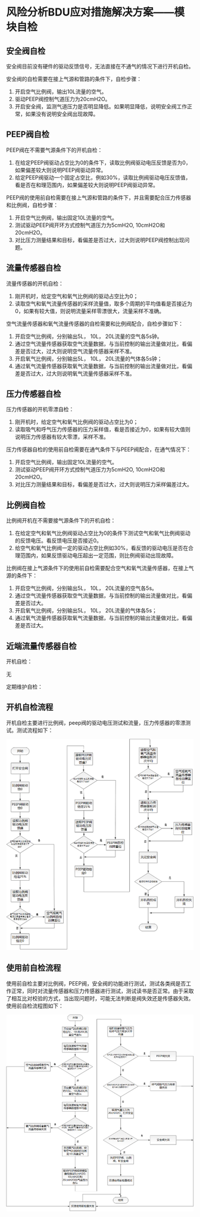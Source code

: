 # 风险分析BDU应对措施解决方案——模块自检

## 安全阀自检

安全阀目前没有硬件的驱动反馈信号，无法直接在不通气的情况下进行开机自检。

安全阀的自检需要在接上气源和管路的条件下，自检步骤：

1. 开启空气比例阀，输出10L流量的空气。
2. 驱动PEEP阀控制气道压力为20cmH2O。
3. 开启安全阀，监测气道压力是否明显降低。如果明显降低，说明安全阀工作正常，如果没有说明安全阀出现故障。

## PEEP阀自检

PEEP阀在不需要气源条件下的开机自检：

1. 在给定PEEP阀驱动占空比为0的条件下，读取比例阀驱动电压反馈是否为0， 如果偏差较大则说明PEEP阀驱动异常。
2. 给定PEEP阀驱动一个固定占空比，例如30%，读取比例阀驱动电压反馈值，看是否在和理范围内，如果偏差较大则说明PEEP阀驱动异常。

PEEP阀的使用前自检需要在接上气源和管路的条件下，并且需要配合压力传感器和比例阀，自检步骤：

1. 开启空气比例阀，输出固定10L流量的空气。
2. 测试驱动PEEP阀开环方式控制气道压力为5cmH2O, 10cmH2O和20cmH2O。
3. 对比压力测量结果和目标，看偏差是否过大，过大则说明PEEP阀控制出现问题。

## 流量传感器自检

流量传感器的开机自检：

1. 刚开机时，给定空气和氧气比例阀的驱动占空比为0；
2. 读取空气和氧气流量传感器的采样流量值，取多个周期的平均值看是否接近为0，如果有较大值，则说明流量采样零漂很大，流量采样不准确。

空气流量传感器和氧气流量传感器的自检需要和比例阀配合，自检步骤如下：

1. 开启空气比例阀，分别输出5L， 10L， 20L流量的空气各5s钟。
2. 通过空气流量传感器获取空气流量数据，与当前控制的输出流量做对比，看偏差是否过大，过大则说明空气流量传感器采样不准。
3. 开启氧气比例阀，分别输出5L， 10L， 20L流量的气体各5s钟；
4. 通过氧气流量传感器获取氧气流量数据，与当前控制的输出流量做对比，看偏差是否过大，过大则说明氧气流量传感器采样不准。

## 压力传感器自检

压力传感器的开机零漂自检：

1. 刚开机时，给定空气和氧气比例阀的驱动占空比为0；
2. 读取吸气和呼气压力传感器的压力采样值，看是否接近为0，如果有较大值则说明压力传感器有较大零漂，采样不准。

压力传感器自检的使用前自检需要在通气条件下与PEEP阀配合，在通气情况下：

1. 开启空气比例阀，输出固定10L流量的空气。
2. 测试驱动PEEP阀开环方式控制气道压力为5cmH2O, 10cmH2O和20cmH2O。
3. 对比压力测量结果和目标，看偏差是否过大，过大则说明压力采样偏差过大。

## 比例阀自检

比例阀开机在不需要接气源条件下的开机自检：

1. 在给定空气和氧气比例阀驱动占空比为0的条件下测试空气和氧气比例阀驱动的反馈电压。看反馈电压是否接近0。
2. 给空气和氧气比例阀一定的驱动占空比例如30%，看反馈的驱动电压是否在合理范围内，如果反馈驱动电压超出一定范围，则比例阀驱动出现故障。

比例阀在接上气源条件下的使用前自检需要配合空气和氧气流量传感器，在接上气源的条件下：

1. 开启空气比例阀，分别输出5L， 10L， 20L流量的空气各5s。
2. 通过空气流量传感器获取空气流量数据，与当前控制的输出流量做对比，看偏差是否过大。
3. 开启氧气比例阀，分别输出5L， 10L， 20L流量的气体各5s；
4. 通过氧气流量传感器获取氧气流量数据，与当前控制的输出流量做对比，看偏差是否过大。

## 近端流量传感器自检

开机自检：

无

定期维护自检：







## 开机自检流程

开机自检主要进行比例阀，peep阀的驱动电压测试和流量，压力传感器的零漂测试。测试流程如下：

![image-20210506155619402](风险分析BDU应对措施解决方案.assets/image-20210506155619402.png)



## 使用前自检流程

使用前自检主要对比例阀，PEEP阀，安全阀的功能进行测试，测试各类阀是否工作正常，同时对流量传感器和压力传感器进行测试，测试读书是否正常。由于采取了相互比对校验的方式，当出现问题时，可能无法判断是阀失效还是传感器失效。使用前自检流程图如下：

![image-20210507095325207](风险分析BDU应对措施解决方案.assets/image-20210507095325207.png)


